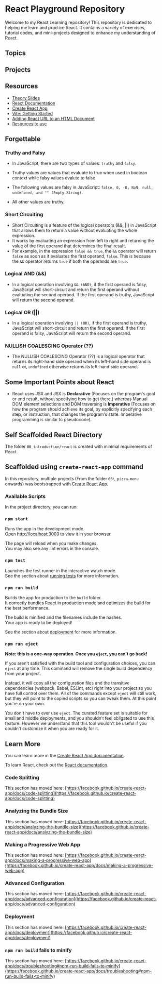 # React Playground Repository

Welcome to my React Learning repository! This repository is dedicated to helping me learn and practice React. It contains a variety of exercises, tutorial codes, and mini-projects designed to enhance my
understanding of React.

## Topics

## Projects

## Resources

- [Theory Slides](https://drive.google.com/file/d/1RapgJeP5eGjciidYyvogy4_lhGQzH9MC/view?usp=sharing)
- [React Documentation](https://react.dev/learn)
- [Create React App](https://create-react-app.dev/)
- [Vite: Getting Started](https://vitejs.dev/guide)
- [Adding React URL to an HTML Document](https://gist.githubusercontent.com/gaearon/0275b1e1518599bbeafcde4722e79ed1/raw/db72dcbf3384ee1708c4a07d3be79860db04bff0/example.html)
- [Resources to use](https://codingheroes.io/resources/)

## Forgettable

### Truthy and Falsy

- In JavaScript, there are two types of values: `truthy` and `falsy`.
- Truthy values are values that evaluate to true when used in boolean context while falsy values evalute to false.
- The following values are falsy in JavaScript: `false, 0, -0, NaN, null, undefined, and "" (Empty String)`.

- All other values are truthy.

### Short Circuiting

- Short Circuiting is a feature of the logical operators (&&, ||) in JavaScript that allows them to return a value without evaluating the whole expression.
- It works by evaluating an expression from left to right and returning the value of the first operand that determines the final result.
- For example, in the expression `false && true`, the `&&` operator will return `false` as soon as it evaluates the first operand, `false`. This is because the `&&` operator returns `true` if both the operands are `true`.

### Logical AND (&&)

- In a logical operation involving `&& (AND)`, if the first operand is falsy, JavaScript will short-circuit and return the first operand without evaluating the second operand. If the first operand is truthy, JavaScript will return the second operand.

### Logical OR (||)

- In a logical operation involving `|| (OR)`, if the first operand is truthy, JavaScript will short-circuit and return the first operand. If the first operand is falsy, JavaScript will return the second operand.

### NULLISH COALESCING Operator (??)

- The NULLISH COALESCING Operator (??) is a logical operator that returns its right-hand side operand when its left-hand side operand is `null` or, `undefined` otherwise returns its left-hand side operand.

## Some Important Points about React

- React uses JSX and JSX is **Declarative** (Focuses on the program's goal or end result, without specifying how to get there.) whereas Manual DOM element selections and DOM traversing is **Imperative** (Focuses on how the program should achieve its goal, by explicitly specifying each step, or instruction, that changes the program's state. Imperative programming is similar to pseudocode).

## Self Scaffolded React Directory

The folder `00_introduction/react` is created with minimal requirements of React.

## Scaffolded using `create-react-app` command

In this repository, multiple projects (From the folder `03\_pizza-menu` onwards) was bootstrapped with [Create React App](https://github.com/facebook/create-react-app).

### Available Scripts

In the project directory, you can run:

### `npm start`

Runs the app in the development mode.\
Open [http://localhost:3000](http://localhost:3000) to view it in your browser.

The page will reload when you make changes.\
You may also see any lint errors in the console.

### `npm test`

Launches the test runner in the interactive watch mode.\
See the section about [running tests](https://facebook.github.io/create-react-app/docs/running-tests) for more information.

### `npm run build`

Builds the app for production to the `build` folder.\
It correctly bundles React in production mode and optimizes the build for the best performance.

The build is minified and the filenames include the hashes.\
Your app is ready to be deployed!

See the section about [deployment](https://facebook.github.io/create-react-app/docs/deployment) for more information.

### `npm run eject`

**Note: this is a one-way operation. Once you `eject`, you can't go back!**

If you aren't satisfied with the build tool and configuration choices, you can `eject` at any time. This command will remove the single build dependency from your project.

Instead, it will copy all the configuration files and the transitive dependencies (webpack, Babel, ESLint, etc) right into your project so you have full control over them. All of the commands except `eject` will still work, but they will point to the copied scripts so you can tweak them. At this point you're on your own.

You don't have to ever use `eject`. The curated feature set is suitable for small and middle deployments, and you shouldn't feel obligated to use this feature. However we understand that this tool wouldn't be useful if you couldn't customize it when you are ready for it.

## Learn More

You can learn more in the [Create React App documentation](https://facebook.github.io/create-react-app/docs/getting-started).

To learn React, check out the [React documentation](https://reactjs.org/).

### Code Splitting

This section has moved here: [https://facebook.github.io/create-react-app/docs/code-splitting](https://facebook.github.io/create-react-app/docs/code-splitting)

### Analyzing the Bundle Size

This section has moved here: [https://facebook.github.io/create-react-app/docs/analyzing-the-bundle-size](https://facebook.github.io/create-react-app/docs/analyzing-the-bundle-size)

### Making a Progressive Web App

This section has moved here: [https://facebook.github.io/create-react-app/docs/making-a-progressive-web-app](https://facebook.github.io/create-react-app/docs/making-a-progressive-web-app)

### Advanced Configuration

This section has moved here: [https://facebook.github.io/create-react-app/docs/advanced-configuration](https://facebook.github.io/create-react-app/docs/advanced-configuration)

### Deployment

This section has moved here: [https://facebook.github.io/create-react-app/docs/deployment](https://facebook.github.io/create-react-app/docs/deployment)

### `npm run build` fails to minify

This section has moved here: [https://facebook.github.io/create-react-app/docs/troubleshooting#npm-run-build-fails-to-minify](https://facebook.github.io/create-react-app/docs/troubleshooting#npm-run-build-fails-to-minify)
